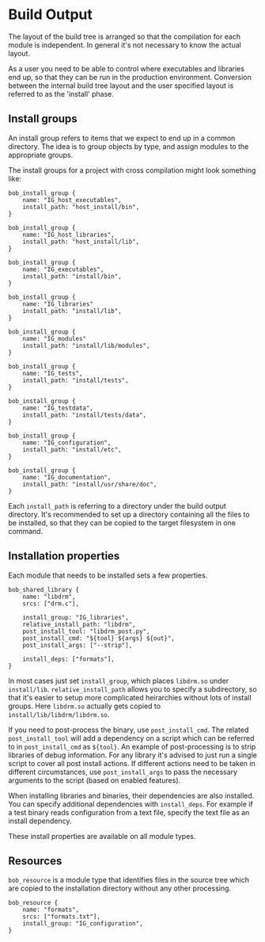 Build Output
============

The layout of the build tree is arranged so that the compilation for
each module is independent. In general it's not necessary to know the
actual layout.

As a user you need to be able to control where executables and
libraries end up, so that they can be run in the production
environment. Conversion between the internal build tree layout and the
user specified layout is referred to as the 'install' phase.

## Install groups

An install group refers to items that we expect to end up in a common
directory. The idea is to group objects by type, and assign modules to
the appropriate groups.

The install groups for a project with cross compilation might look
something like:

```
bob_install_group {
    name: "IG_host_executables",
    install_path: "host_install/bin",
}

bob_install_group {
    name: "IG_host_libraries",
    install_path: "host_install/lib",
}

bob_install_group {
    name: "IG_executables",
    install_path: "install/bin",
}

bob_install_group {
    name: "IG_libraries"
    install_path: "install/lib",
}

bob_install_group {
    name: "IG_modules"
    install_path: "install/lib/modules",
}

bob_install_group {
    name: "IG_tests",
    install_path: "install/tests",
}

bob_install_group {
    name: "IG_testdata",
    install_path: "install/tests/data",
}

bob_install_group {
    name: "IG_configuration",
    install_path: "install/etc",
}

bob_install_group {
    name: "IG_documentation",
    install_path: "install/usr/share/doc",
}
```

Each `install_path` is referring to a directory under the build output
directory. It's recommended to set up a directory containing all the
files to be installed, so that they can be copied to the target
filesystem in one command.

## Installation properties

Each module that needs to be installed sets a few properties.

```
bob_shared_library {
    name: "libdrm",
    srcs: ["drm.c"],

    install_group: "IG_libraries",
    relative_install_path: "libdrm",
    post_install_tool: "libdrm_post.py",
    post_install_cmd: "${tool} ${args} ${out}",
    post_install_args: ["--strip"],

    install_deps: ["formats"],
}
```

In most cases just set `install_group`, which places `libdrm.so` under
`install/lib`. `relative_install_path` allows you to specify a
subdirectory, so that it's easier to setup more complicated
heirarchies without lots of install groups. Here `libdrm.so` actually
gets copied to `install/lib/libdrm/libdrm.so`.

If you need to post-process the binary, use `post_install_cmd`. The
related `post_install_tool` will add a dependency on a script which
can be referred to in `post_install_cmd` as `${tool}`. An example of
post-processing is to strip libraries of debug information. For any
library it's advised to just run a single script to cover all post
install actions. If different actions need to be taken in different
circumstances, use `post_install_args` to pass the necessary arguments
to the script (based on enabled features).

When installing libraries and binaries, their dependencies are also
installed. You can specify additional dependencies with
`install_deps`. For example if a test binary reads configuration from
a text file, specify the text file as an install dependency.

These install properties are available on all module types.

## Resources

`bob_resource` is a module type that identifies files in the source
tree which are copied to the installation directory without any other
processing.

```
bob_resource {
    name: "formats",
    srcs: ["formats.txt"],
    install_group: "IG_configuration",
}
```
